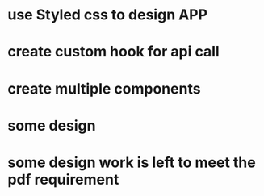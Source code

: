 # use Styled css to design APP

# create custom hook for api call

# create multiple components

# some design

# some design work is left to meet the pdf requirement
